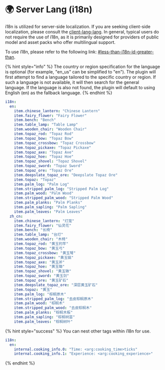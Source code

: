 # 🌍 Server Lang (i18n)

i18n is utilized for server-side localization. If you are seeking client-side localization, please consult the [client-lang-lang](client-lang-lang "mention"). In general, typical users do not require the use of i18n, as it is primarily designed for providers of public model and asset packs who offer multilingual support.

To use i18n, please refer to the following link: [#less-than-i18n-id-greater-than](../../text-format#less-than-i18n-id-greater-than "mention").

{% hint style="info" %}
The country or region specification for the language is optional (for example, "en\_us" can be simplified to "en"). The plugin will first attempt to find a language tailored to the specific country or region. If such a language is not available, it will then search for the general language. If the language is also not found, the plugin will default to using English (en) as the fallback language.
{% endhint %}

```yaml
i18n:
  en:
    item.chinese_lantern: "Chinese Lantern"
    item.fairy_flower: "Fairy Flower"
    item.bench: "Bench"
    item.table_lamp: "Table Lamp"
    item.wooden_chair: "Wooden Chair"
    item.topaz_rod: "Topaz Rod"
    item.topaz_bow: "Topaz Bow"
    item.topaz_crossbow: "Topaz Crossbow"
    item.topaz_pickaxe: "Topaz Pickaxe"
    item.topaz_axe: "Topaz Axe"
    item.topaz_hoe: "Topaz Hoe"
    item.topaz_shovel: "Topaz Shovel"
    item.topaz_sword: "Topaz Sword"
    item.topaz_ore: "Topaz Ore"
    item.deepslate_topaz_ore: "Deepslate Topaz Ore"
    item.topaz: "Topaz"
    item.palm_log: "Palm Log"
    item.stripped_palm_log: "Stripped Palm Log"
    item.palm_wood: "Palm Wood"
    item.stripped_palm_wood: "Stripped Palm Wood"
    item.palm_planks: "Palm Planks"
    item.palm_sapling: "Palm Sapling"
    item.palm_leaves: "Palm Leaves"
  zh_cn:
    item.chinese_lantern: "灯笼"
    item.fairy_flower: "仙灵花"
    item.bench: "长椅"
    item.table_lamp: "台灯"
    item.wooden_chair: "木椅"
    item.topaz_rod: "黄玉钓竿"
    item.topaz_bow: "黄玉弓"
    item.topaz_crossbow: "黄玉弩"
    item.topaz_pickaxe: "黄玉镐"
    item.topaz_axe: "黄玉斧"
    item.topaz_hoe: "黄玉锄"
    item.topaz_shovel: "黄玉锹"
    item.topaz_sword: "黄玉剑"
    item.topaz_ore: "黄玉矿石"
    item.deepslate_topaz_ore: "深层黄玉矿石"
    item.topaz: "黄玉"
    item.palm_log: "棕榈原木"
    item.stripped_palm_log: "去皮棕榈原木"
    item.palm_wood: "棕榈木"
    item.stripped_palm_wood: "去皮棕榈木"
    item.palm_planks: "棕榈木板"
    item.palm_sapling: "棕榈树苗"
    item.palm_leaves: "棕榈树叶"
```

{% hint style="success" %}
You can nest other tags within i18n for use.

```yaml
i18n:
  en:
    internal.cooking_info.0: "Time: <arg:cooking_time>ticks"
    internal.cooking_info.1: "Experience: <arg:cooking_experience>"
```
{% endhint %}
